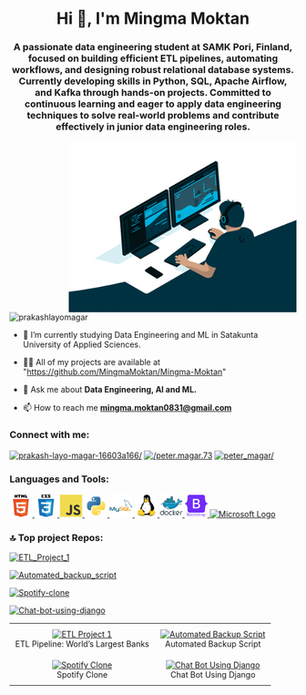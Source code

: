<h1 align="center">Hi 👋, I'm Mingma Moktan</h1>
<h3 align="center">A passionate data engineering student at SAMK Pori, Finland, focused on building efficient ETL pipelines, automating workflows, and designing robust relational database systems. Currently developing skills in Python, SQL, Apache Airflow, and Kafka through hands-on projects. Committed to continuous learning and eager to apply data engineering techniques to solve real-world problems and contribute effectively in junior data engineering roles.</h3>
<img align="right" alt="Coding" width="400" src="https://raw.githubusercontent.com/petermagar/petermagar/main/workpro.gif">

<p align="left"> <img src="https://komarev.com/ghpvc/?username=prakashlayomagar&label=Profile%20views&color=0e75b6&style=flat" alt="prakashlayomagar" /> </p>

- 🔭 I’m currently studying Data Engineering and ML in Satakunta University of Applied Sciences.

- 👨‍💻 All of my projects are available at "https://github.com/MingmaMoktan/Mingma-Moktan"

- 💬 Ask me about **Data Engineering, AI and ML.**

- 📫 How to reach me **mingma.moktan0831@gmail.com**

<h3 align="left">Connect with me:</h3>
<p align="left">
<a href="https://www.linkedin.com/in/mingma-moktan" target="blank"><img align="center" src="https://raw.githubusercontent.com/rahuldkjain/github-profile-readme-generator/master/src/images/icons/Social/linked-in-alt.svg" alt="prakash-layo-magar-16603a166/" height="30" width="40" /></a>
<a href="https://www.facebook.com/profile.php?id=100008373095713" target="blank"><img align="center" src="https://raw.githubusercontent.com/rahuldkjain/github-profile-readme-generator/master/src/images/icons/Social/facebook.svg" alt="/peter.magar.73" height="30" width="40" /></a>
<a href="https://www.instagram.com/david.salome_moktan/profilecard/?igsh=ZXE3emk3anV6bzBq" target="blank"><img align="center" src="https://raw.githubusercontent.com/rahuldkjain/github-profile-readme-generator/master/src/images/icons/Social/instagram.svg" alt="peter_magar/" height="30" width="40" /></a>
</p>
<h3 align="left">Languages and Tools:</h3>
<a href="https://www.w3.org/html/" target="_blank" rel="noreferrer"> <img src="https://raw.githubusercontent.com/devicons/devicon/master/icons/html5/html5-original-wordmark.svg" alt="html5" width="40" height="40"/> </a>
<a href="https://www.w3schools.com/css/" target="_blank" rel="noreferrer"> <img src="https://raw.githubusercontent.com/devicons/devicon/master/icons/css3/css3-original-wordmark.svg" alt="css3" width="40" height="40"/> </a>
<a href="https://developer.mozilla.org/en-US/docs/Web/JavaScript" target="_blank" rel="noreferrer"> <img src="https://raw.githubusercontent.com/devicons/devicon/master/icons/javascript/javascript-original.svg" alt="javascript" width="40" height="40"/> </a>
<a href="https://www.python.org" target="_blank" rel="noreferrer"> <img src="https://raw.githubusercontent.com/devicons/devicon/master/icons/python/python-original.svg" alt="python" width="40" height="40"/> </a>
<a href="https://www.mysql.com/" target="_blank" rel="noreferrer"> <img src="https://raw.githubusercontent.com/devicons/devicon/master/icons/mysql/mysql-original-wordmark.svg" alt="mysql" width="40" height="40"/> </a>
<a href="https://www.linux.org/" target="_blank" rel="noreferrer"> <img src="https://raw.githubusercontent.com/devicons/devicon/master/icons/linux/linux-original.svg" alt="linux" width="40" height="40"/> </a>
<a href="https://www.docker.com/" target="_blank" rel="noreferrer"> <img src="https://raw.githubusercontent.com/devicons/devicon/master/icons/docker/docker-original-wordmark.svg" alt="docker" width="40" height="40"/> </a>
<a href="https://getbootstrap.com" target="_blank" rel="noreferrer"> <img src="https://raw.githubusercontent.com/devicons/devicon/master/icons/bootstrap/bootstrap-plain-wordmark.svg" alt="bootstrap" width="40" height="40"/> </a>
<a href="https://www.microsoft.com" target="_blank" rel="noreferrer"> <img src="https://upload.wikimedia.org/wikipedia/commons/4/44/Microsoft_logo.svg" alt="Microsoft Logo" width="40" height="40"/></a>

### 🔝 Top project Repos:
[![ETL_Project_1](https://github-readme-stats.vercel.app/api/pin/?username=MingmaMoktan&repo=ETL_Project_1)](https://github.com/MingmaMoktan/ETL_Project_1) 

[![Automated_backup_script](https://github-readme-stats.vercel.app/api/pin/?username=MingmaMoktan&repo=Automated_backup_script)](https://github.com/MingmaMoktan/Automated_backup_script)

[![Spotify-clone](https://github-readme-stats.vercel.app/api/pin/?username=MingmaMoktan&repo=Spotify_clone)](https://github.com/MingmaMoktan/Spotify_clone) 

[![Chat-bot-using-django](https://github-readme-stats.vercel.app/api/pin/?username=MingmaMoktan&repo=My_Py_Projects)](https://github.com/MingmaMoktan/My_Py_Projects)

<table>
  <tr>
    <td align="center" style="padding: 10px;">
      <a href="https://github.com/MingmaMoktan/ETL_Project_1">
        <img src="https://github-readme-stats.vercel.app/api/pin/?username=MingmaMoktan&repo=ETL_Project_1" width="180" alt="ETL Project 1"/>
      </a>
      <br>ETL Pipeline: World’s Largest Banks
    </td>
    <td align="center" style="padding: 10px;">
      <a href="https://github.com/MingmaMoktan/Automated_backup_script">
        <img src="https://github-readme-stats.vercel.app/api/pin/?username=MingmaMoktan&repo=Automated_backup_script" width="180" alt="Automated Backup Script"/>
      </a>
      <br>Automated Backup Script
    </td>
  </tr>
  <tr>
    <td align="center" style="padding: 10px;">
      <a href="https://github.com/MingmaMoktan/Spotify_clone">
        <img src="https://github-readme-stats.vercel.app/api/pin/?username=MingmaMoktan&repo=Spotify_clone" width="180" alt="Spotify Clone"/>
      </a>
      <br>Spotify Clone
    </td>
    <td align="center" style="padding: 10px;">
      <a href="https://github.com/MingmaMoktan/My_Py_Projects">
        <img src="https://github-readme-stats.vercel.app/api/pin/?username=MingmaMoktan&repo=My_Py_Projects" width="180" alt="Chat Bot Using Django"/>
      </a>
      <br>Chat Bot Using Django
    </td>
  </tr>
</table>
